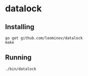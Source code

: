 # datalock

## Installing

```
go get github.com/leominov/datalock
make
```

## Running

```
./bin/datalock
```
